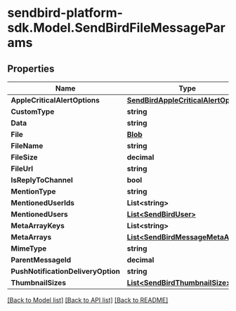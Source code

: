 
# sendbird-platform-sdk.Model.SendBirdFileMessageParams

## Properties

Name | Type | Description | Notes
------------ | ------------- | ------------- | -------------
**AppleCriticalAlertOptions** | [**SendBirdAppleCriticalAlertOptions**](SendBirdAppleCriticalAlertOptions.md) |  | [optional] 
**CustomType** | **string** |  | [optional] 
**Data** | **string** |  | [optional] 
**File** | [**Blob**](Blob.md) |  | [optional] 
**FileName** | **string** |  | [optional] 
**FileSize** | **decimal** |  | [optional] 
**FileUrl** | **string** |  | [optional] 
**IsReplyToChannel** | **bool** |  | [optional] 
**MentionType** | **string** |  | [optional] 
**MentionedUserIds** | **List&lt;string&gt;** |  | [optional] 
**MentionedUsers** | [**List&lt;SendBirdUser&gt;**](SendBirdUser.md) |  | [optional] 
**MetaArrayKeys** | **List&lt;string&gt;** |  | [optional] 
**MetaArrays** | [**List&lt;SendBirdMessageMetaArray&gt;**](SendBirdMessageMetaArray.md) |  | [optional] 
**MimeType** | **string** |  | [optional] 
**ParentMessageId** | **decimal** |  | [optional] 
**PushNotificationDeliveryOption** | **string** |  | [optional] 
**ThumbnailSizes** | [**List&lt;SendBirdThumbnailSize&gt;**](SendBirdThumbnailSize.md) |  | [optional] 

[[Back to Model list]](../README.md#documentation-for-models)
[[Back to API list]](../README.md#documentation-for-api-endpoints)
[[Back to README]](../README.md)

